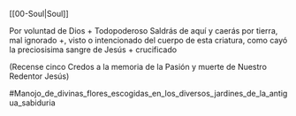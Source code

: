 [[00-Soul|Soul]]

Por voluntad de Dios +
Todopoderoso Saldrás de aquí y caerás por tierra, mal ignorado +, 
visto o intencionado del cuerpo de esta criatura, como cayó la preciosisima sangre de Jesús + crucificado

(Recense cinco Credos a la memoria de la Pasión y muerte de Nuestro Redentor Jesús)

#Manojo_de_divinas_flores_escogidas_en_los_diversos_jardines_de_la_antigua_sabiduria